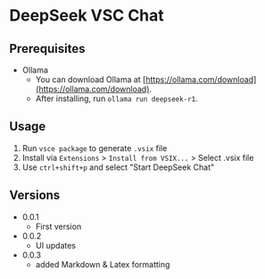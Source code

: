 
# DeepSeek VSC Chat

## Prerequisites

* Ollama
  * You can download Ollama at [https://ollama.com/download](https://ollama.com/download).
  * After installing, run `ollama run deepseek-r1`.

## Usage

1. Run `vsce package` to generate `.vsix` file
2. Install via `Extensions` > `Install from VSIX...` > Select .vsix file
3. Use `ctrl+shift+p` and select "Start DeepSeek Chat"

## Versions

* 0.0.1
  * First version
* 0.0.2
  * UI updates
* 0.0.3
  * added Markdown & Latex formatting
